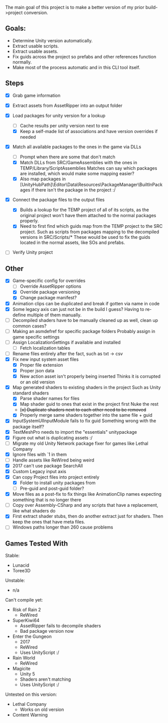 The main goal of this project is to make a better version of my prior build->project conversion.

## Goals:
- Determine Unity version automatically.
- Extract usable scripts.
- Extract usable assets.
- Fix guids across the project so prefabs and other references function normally.
- Make most of the process automatic and in this CLI tool itself.

## Steps

- [x] Grab game information
- [x] Extract assets from AssetRipper into an output folder
- [x] Load packages for unity version for a lookup
    - [ ] Cache results per unity version next to exe
    - [x] Keep a self-made list of associations and have version overrides if needed
- [x] Match all available packages to the ones in the game via DLLs
    - [ ] Prompt when there are some that don't match
    - [x] Match DLLs from SRC/GameAssemblies with the ones in TEMP/Library/ScriptAssemblies
        Matches can say which packages are installed, which would make some mapping easier?
    - [x] Also map packages in [UnityHubPath]\Editor\Data\Resources\PackageManager\BuiltInPackages
        if there isn't the package in the project :/
- [x] Connect the package files to the output files
    - [x] Builds a lookup for the TEMP project of all of its scripts, as the
        original project won't have them attached to the normal packages properly.
    - [x] Need to first find which guids map from the TEMP project to the SRC project.
        Such as scripts from packages mapping to the decompiled versions in SRC/Scripts/*
        These would be used to fix the guids located in the normal assets, like SOs and
        prefabs.
- [ ] Verify Unity project


## Other

- [x] Game-specific config for overrides
    - [ ] Override AssetRipper options
    - [x] Override package versioning
    - [x] Change package manifest?
- [x] Animation clips can be duplicated and break if gotten via name in code
- [x] Some legacy axis can just not be in the build I guess?
    Having to re-define multiple of them manually.
- [ ] Decompiled shaders have to be manually cleaned up as well, clean up common cases?
- [ ] Making an asmdefref for specific package folders
    Probably assign in game specific settings
- [ ] Assign LocalizationSettings if available and installed
    - [ ] Fetch localization tables
- [ ] Rename files entirely after the fact, such as txt -> csv
- [x] Fix new input system asset files
    - [x] Proper file extension
    - [x] Proper json data
    - [x] New action asset isn't properly being inserted
        Thinks it is corrupted or an old version
- [x] Map generated shaders to existing shaders in the project
    Such as Unity standard shaders
    - [x] Parse shader names for files
    - [x] Map shader guid to ones that exist in the project first
        Nuke the rest
    - ~~[x] Duplicate shaders next to each other need to be removed~~
    - [x] Properly merge same shaders together into the same file + guid
- [x] InputSystemUIInputModule fails to fix guid
    Something wrong with the package itself?
- [x] TextMeshPro needs to import the "essentials" unitypackage
- [x] Figure out what is duplicating assets :/
- [ ] Migrate my old Unity Network package fixer for games like Lethal Company
- [x] Ignore files with `1 in them
- [ ] Handle assets like ReWired being weird
- [x] 2017 can't use package SearchAll
- [x] Custom Legacy input axis
- [x] Can copy Project files into project entirely
    - [x] Folder to install unity packages from
    - [ ] Pre-guid and post-guid folder?
- [x] Move files as a post-fix to fix things like AnimationClip names expecting
      something that is no longer there
- [ ] Copy over Assembly-CSharp and any scripts that have a replacement, like what
      shaders do
- [x] First extract shader stubs, then do another extract just for shaders.
      Then keep the ones that have meta files.
- [ ] Windows paths longer than 260 cause problems

## Games Tested With
Stable:
- Lunacid
- Toree3D

Unstable:
- n/a

Can't compile yet:
- Risk of Rain 2
    - ReWired
- SuperKiwi64
    - AssetRipper fails to decompile shaders
    - Bad package version now
- Enter the Gungeon
    - 2017
    - ReWired
    - Uses UnityScript :/
- Rain World
    - ReWired
- Magicite
    - Unity 5
    - Shaders aren't matching
    - Uses UnityScript :/

Untested on this version:
- Lethal Company
    - Works on old version
- Content Warning
